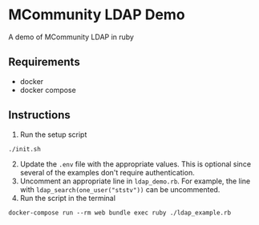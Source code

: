 # MCommunity LDAP Demo

A demo of MCommunity LDAP in ruby

## Requirements
* docker
* docker compose

## Instructions

1. Run the setup script
```
./init.sh
```
2. Update the `.env` file with the appropriate values. This is optional since several of the examples don't require authentication.
3. Uncomment an appropriate line in `ldap_demo.rb`. For example, the line with `ldap_search(one_user("ststv"))` can be uncommented. 
4. Run the script in the terminal
```
docker-compose run --rm web bundle exec ruby ./ldap_example.rb
```
